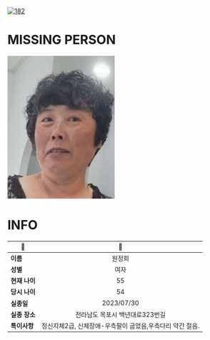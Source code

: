 [![182](https://img.shields.io/badge/%EC%8B%A4%EC%A2%85%EC%8B%A0%EA%B3%A0%EB%8A%94%20%EA%B5%AD%EB%B2%88%EC%97%86%EC%9D%B4-182-blue)](http://safe182.go.kr/index.do)

# MISSING PERSON

<img src="./missing_person.jpg">

# INFO

|🔑|💎|
|--|:--:|
|**이름**|원정희|
|**성별**|여자|
|**현재 나이**|55|
|**당시 나이**|54|
|**실종일**|2023/07/30|
|**실종 장소**|전라남도 목포시 백년대로323번길 |
|**특이사항**|정신지체2급, 신체장애-우측팔이 굽었음,우측다리 약간 절음.|
